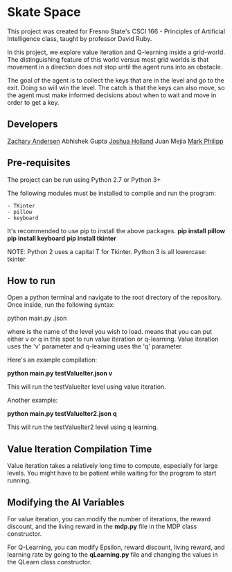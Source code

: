 # Skate Space

This project was created for Fresno State's CSCI 166 - Principles of Artificial Intelligence class, taught by professor David Ruby.

In this project, we explore value iteration and Q-learning inside a grid-world. The distinguishing feature of this world versus most grid worlds is that movement in a direction does not stop until the agent runs into an obstacle.

The goal of the agent is to collect the keys that are in the level and go to the exit. Doing so will win the level. The catch is that the keys can also move, so the agent must make informed decisions about when to wait and move in order to get a key.

## Developers

[Zachary Andersen](https://github.com/Xakaree)
Abhishek Gupta
[Joshua Holland](https://github.com/ggkfox)
Juan Mejia
[Mark Philipp](https://github.com/mphilipp622)

## Pre-requisites

The project can be run using Python 2.7 or Python 3+

The following modules must be installed to compile and run the program:

	- TKinter
	- pillow
	- keyboard
	
It's recommended to use pip to install the above packages.
**pip install pillow**
**pip install keyboard**
**pip install tkinter**

NOTE: Python 2 uses a capital T for Tkinter. Python 3 is all lowercase: tkinter

## How to run

Open a python terminal and navigate to the root directory of the repository. Once inside, run the following syntax:

python main.py <nameOfJsonFile>.json <v or q>

where <nameOfJsonFile> is the name of the level you wish to load. <v or q> means that you can put either v or q in this spot to run value iteration or q-learning. Value iteration uses the 'v' parameter and q-learning uses the 'q' parameter.

Here's an example compilation:

**python main.py testValueIter.json v**

This will run the testValueIter level using value iteration.

Another example:

**python main.py testValueIter2.json q**

This will run the testValueIter2 level using q learning.

## Value Iteration Compilation Time

Value iteration takes a relatively long time to compute, especially for large levels. You might have to be patient while waiting for the program to start running.

## Modifying the AI Variables

For value iteration, you can modify the number of iterations, the reward discount, and the living reward in the **mdp.py** file in the MDP class constructor.

For Q-Learning, you can modify Epsilon, reward discount, living reward, and learning rate by going to the **qLearning.py** file and changing the values in the QLearn class constructor.
